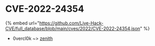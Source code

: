 # CVE-2022-24354
{% embed url="https://github.com/Live-Hack-CVE/full_database/blob/main/cves/2022/CVE-2022-24354.json" %}

* 0vercl0k ~> [zenith](https://www.alice-snow.ru/2022/database/cve-2022-24354/zenith-0vercl0k)